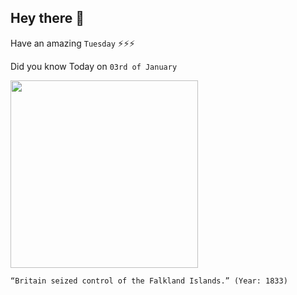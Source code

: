 ## Hey there 👋
Have an amazing `Tuesday` ⚡⚡⚡

Did you know Today on `03rd of January`
 
 [<img src="https://upload.wikimedia.org/wikipedia/commons/6/6b/Vernet_Luis_Portrait.jpg" width="300" />](https://en.wikipedia.org/wiki/Reassertion_of_British_sovereignty_over_the_Falkland_Islands_(1833)) 
 ```
“Britain seized control of the Falkland Islands.” (Year: 1833)
```
